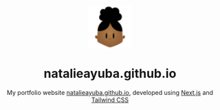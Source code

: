 <div align="center">
  <img src="https://raw.githubusercontent.com/natalieayuba/portfolio/0dedead459c1d198c9f3700d970171104ff81766/public/favicon.svg?token=ATB25THTZHPF2S7W2B5FC7TECTQKO" alt="Logo" width="100" />
  <h1>
  natalieayuba.github.io
</h1>
</div>

<p align="center">
  My portfolio website <a href="natalieayuba.github.io" target="_blank">natalieayuba.github.io</a>, developed using <a href="https://nextjs.org/" target="_blank">Next.js</a> and <a href="https://tailwindcss.com/" target="_blank">Tailwind CSS</a>
</p>
